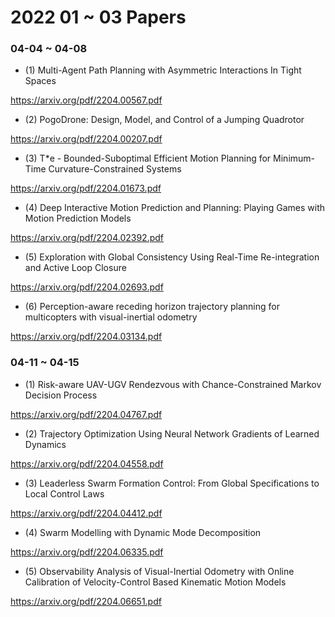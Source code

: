 # 2022 01 ~ 03 Papers

### 04-04 ~ 04-08

- (1) Multi-Agent Path Planning with Asymmetric Interactions In Tight Spaces

https://arxiv.org/pdf/2204.00567.pdf


- (2) PogoDrone: Design, Model, and Control of a Jumping Quadrotor

https://arxiv.org/pdf/2204.00207.pdf

- (3) T*e - Bounded-Suboptimal Efficient Motion Planning for Minimum-Time Curvature-Constrained Systems

https://arxiv.org/pdf/2204.01673.pdf

- (4) Deep Interactive Motion Prediction and Planning: Playing Games with Motion Prediction Models

https://arxiv.org/pdf/2204.02392.pdf

- (5)  Exploration with Global Consistency Using Real-Time Re-integration and Active Loop Closure

https://arxiv.org/pdf/2204.02693.pdf

- (6) Perception-aware receding horizon trajectory planning for multicopters with visual-inertial odometry

https://arxiv.org/pdf/2204.03134.pdf


### 04-11 ~ 04-15


- (1) Risk-aware UAV-UGV Rendezvous with Chance-Constrained Markov Decision Process

https://arxiv.org/pdf/2204.04767.pdf

- (2) Trajectory Optimization Using Neural Network Gradients of Learned Dynamics

https://arxiv.org/pdf/2204.04558.pdf

- (3) Leaderless Swarm Formation Control: From Global Specifications to Local Control Laws

https://arxiv.org/pdf/2204.04412.pdf

- (4) Swarm Modelling with Dynamic Mode Decomposition

https://arxiv.org/pdf/2204.06335.pdf

- (5) Observability Analysis of Visual-Inertial Odometry with Online Calibration of Velocity-Control Based Kinematic Motion Models

https://arxiv.org/pdf/2204.06651.pdf
